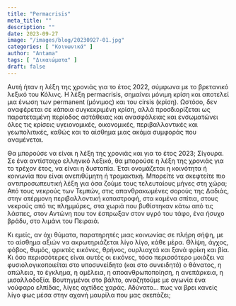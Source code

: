 ```yaml
---
title: "Permacrisis"
meta_title: ""
description: ""
date: 2023-09-27
image: "/images/blog/20230927-01.jpg"
categories: [ "Κοινωνικά" ]
author: "Antama"
tags: [ "Δικαιώματα" ]
draft: false
---
```


Αυτή ήταν η λέξη της χρονιάς για το έτος 2022, σύμφωνα με το βρετανικό λεξικό του Κόλινς. Η λέξη permacrisis, σημαίνει
μόνιμη κρίση και αποτελεί μια ένωση των permanent (μόνιμος) και του cirsis (κρίση). Ωστόσο, δεν αναφέρεται σε κάποια
συγκεκριμένη κρίση, αλλά προσδιορίζεται ως παρατεταμένη περίοδος αστάθειας και ανασφάλειας και ενσωματώνει όλες τις
κρίσεις υγειονομικές, οικονομικές, περιβαλλοντικές και γεωπολιτικές, καθώς και το αίσθημα μιας ακόμα συμφοράς που
αναμένεται.

Θα μπορούσε να είναι η λέξη της χρονιάς και για το έτος 2023; Σίγουρα. Σε ένα αντίστοιχο ελληνικό λεξικό, θα μπορούσε η
λέξη της χρονιάς για το τρέχον έτος, να είναι η δυστοπία. Έτσι ονομάζεται η κοινότητα ή κοινωνία που είναι ανεπιθύμητη ή
τρομακτική. Μπορείτε να σκεφτείτε πιο αντιπροσωπευτική λέξη για όσα ζούμε τους τελευταίους μήνες στη χώρα; Από τους
νεκρούς των Τεμπών, στις απανθρακωμένες σορούς της Δαδιάς, στην ατέρμονη περιβαλλοντική καταστροφή, στα καμένα σπίτια,
στους νεκρούς από τις πλημμύρες, στα χωριά που βυθίστηκαν κάτω από τις λάσπες, στον Αντώνη που τον έσπρωξαν στον υγρό
του τάφο, ένα ήσυχο βράδυ, στο λιμάνι του Πειραιά.

Κι εμείς, αν όχι θύματα, παρατηρητές μιας κοινωνίας σε πλήρη σήψη, με το αίσθημα αξιών να ακρωτηριάζεται λίγο λίγο, κάθε
μέρα. Θλίψη, άγχος, φόβος, θυμός, φρικτές εικόνες, θρήνος, ουρλιαχτά και ξανά φρίκη και βία. Κι όσο περισσότερες είναι
αυτές οι εικόνες, τόσο περισσότερο μοιάζει να φυσιολογικοποιείται στο υποσυνείδητο (και στο συνειδητό) ο θάνατος, η
απώλεια, το έγκλημα, η αμέλεια, η αποανθρωποποίηση, η ανεπάρκεια, η μισαλλοδοξία. Βουτηγμένοι στο βάλτο, αναζητούμε με
αγωνία ένα νούφαρο ελπίδας, λίγες αχτίδες χαράς. Αδύνατο… πως να βρει κανείς λίγο φως μέσα στην αχανή μαυρίλα που μας
σκεπάζει;
